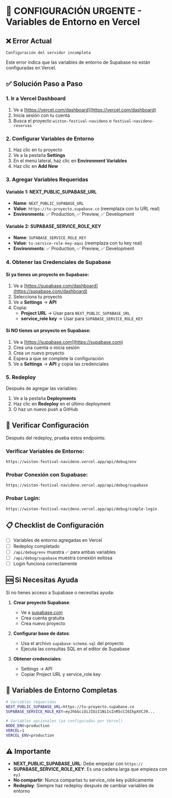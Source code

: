# 🚨 CONFIGURACIÓN URGENTE - Variables de Entorno en Vercel

## ❌ Error Actual
```
Configuración del servidor incompleta
```

Este error indica que las variables de entorno de Supabase no están configuradas en Vercel.

## ✅ Solución Paso a Paso

### 1. Ir a Vercel Dashboard
1. Ve a [https://vercel.com/dashboard](https://vercel.com/dashboard)
2. Inicia sesión con tu cuenta
3. Busca el proyecto `wiston-festival-navideno` o `festival-navideno-reservas`

### 2. Configurar Variables de Entorno
1. Haz clic en tu proyecto
2. Ve a la pestaña **Settings**
3. En el menú lateral, haz clic en **Environment Variables**
4. Haz clic en **Add New**

### 3. Agregar Variables Requeridas

#### Variable 1: NEXT_PUBLIC_SUPABASE_URL
- **Name**: `NEXT_PUBLIC_SUPABASE_URL`
- **Value**: `https://tu-proyecto.supabase.co` (reemplaza con tu URL real)
- **Environments**: ✅ Production, ✅ Preview, ✅ Development

#### Variable 2: SUPABASE_SERVICE_ROLE_KEY
- **Name**: `SUPABASE_SERVICE_ROLE_KEY`
- **Value**: `tu-service-role-key-aqui` (reemplaza con tu key real)
- **Environments**: ✅ Production, ✅ Preview, ✅ Development

### 4. Obtener las Credenciales de Supabase

#### Si ya tienes un proyecto en Supabase:
1. Ve a [https://supabase.com/dashboard](https://supabase.com/dashboard)
2. Selecciona tu proyecto
3. Ve a **Settings** → **API**
4. Copia:
   - **Project URL** → Usar para `NEXT_PUBLIC_SUPABASE_URL`
   - **service_role key** → Usar para `SUPABASE_SERVICE_ROLE_KEY`

#### Si NO tienes un proyecto en Supabase:
1. Ve a [https://supabase.com](https://supabase.com)
2. Crea una cuenta o inicia sesión
3. Crea un nuevo proyecto
4. Espera a que se complete la configuración
5. Ve a **Settings** → **API** y copia las credenciales

### 5. Redeploy
Después de agregar las variables:
1. Ve a la pestaña **Deployments**
2. Haz clic en **Redeploy** en el último deployment
3. O haz un nuevo push a GitHub

## 🧪 Verificar Configuración

Después del redeploy, prueba estos endpoints:

### Verificar Variables de Entorno:
```
https://wiston-festival-navideno.vercel.app/api/debug/env
```

### Probar Conexión con Supabase:
```
https://wiston-festival-navideno.vercel.app/api/debug/supabase
```

### Probar Login:
```
https://wiston-festival-navideno.vercel.app/api/debug/simple-login
```

## 📋 Checklist de Configuración

- [ ] Variables de entorno agregadas en Vercel
- [ ] Redeploy completado
- [ ] `/api/debug/env` muestra ✅ para ambas variables
- [ ] `/api/debug/supabase` muestra conexión exitosa
- [ ] Login funciona correctamente

## 🆘 Si Necesitas Ayuda

Si no tienes acceso a Supabase o necesitas ayuda:

1. **Crear proyecto Supabase**:
   - Ve a [supabase.com](https://supabase.com)
   - Crea cuenta gratuita
   - Crea nuevo proyecto

2. **Configurar base de datos**:
   - Usa el archivo `supabase-schema.sql` del proyecto
   - Ejecuta las consultas SQL en el editor de Supabase

3. **Obtener credenciales**:
   - Settings → API
   - Copiar Project URL y service_role key

## 🔧 Variables de Entorno Completas

```bash
# Variables requeridas
NEXT_PUBLIC_SUPABASE_URL=https://tu-proyecto.supabase.co
SUPABASE_SERVICE_ROLE_KEY=eyJhbGciOiJIUzI1NiIsInR5cCI6IkpXVCJ9...

# Variables opcionales (ya configuradas por Vercel)
NODE_ENV=production
VERCEL=1
VERCEL_ENV=production
```

## ⚠️ Importante

- **NEXT_PUBLIC_SUPABASE_URL**: Debe empezar con `https://`
- **SUPABASE_SERVICE_ROLE_KEY**: Es una cadena larga que empieza con `eyJ`
- **No compartir**: Nunca compartas tu service_role key públicamente
- **Redeploy**: Siempre haz redeploy después de cambiar variables de entorno
